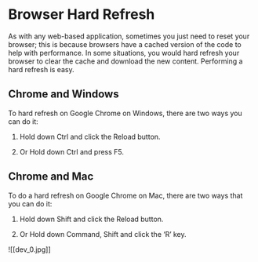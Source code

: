 # Browser Hard Refresh

As with any web-based application, sometimes you just need to reset your browser; this is because browsers have a cached version of the code to help with performance. In some situations, you would hard refresh your browser to clear the cache and download the new content. Performing a hard refresh is easy.

## Chrome and Windows

To hard refresh on Google Chrome on Windows, there are two ways you can do it:

1. Hold down Ctrl and click the Reload button.

2. Or Hold down Ctrl and press F5.

## Chrome and Mac

To do a hard refresh on Google Chrome on Mac, there are two ways that you can do it:

1. Hold down Shift and click the Reload button.

2. Or Hold down Command, Shift and click the ‘R’ key.

![[dev_0.jpg]]

